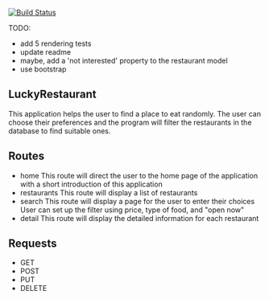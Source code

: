 [![Build Status](https://travis-ci.org/muyao-xu/itp404-final-project.svg?branch=master)](https://travis-ci.org/muyao-xu/itp404-final-project)

TODO:
- add 5 rendering tests
- update readme
- maybe, add a 'not interested' property to the restaurant model
- use bootstrap

## LuckyRestaurant
This application helps the user to find a place to eat randomly. The user can choose their preferences and the program will filter the restaurants in the database to find suitable ones.

## Routes
- home
This route will direct the user to the home page of the application with a short introduction of this application
- restaurants
This route will display a list of restaurants
- search
This route will display a page for the user to enter their choices
User can set up the filter using price, type of food, and "open now"
- detail
This route will display the detailed information for each restaurant

## Requests
- GET
- POST
- PUT
- DELETE
